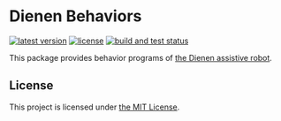 # Dienen Behaviors

[![latest version](https://img.shields.io/github/v/release/threeal/dienen_behaviors.svg)](https://github.com/threeal/dienen_behaviors/releases/)
[![license](https://img.shields.io/github/license/threeal/dienen_behaviors.svg)](./LICENSE)
[![build and test status](https://github.com/threeal/dienen_behaviors/actions/workflows/build-and-test.yml/badge.svg)](https://github.com/threeal/dienen_behaviors/actions)

This package provides behavior programs of [the Dienen assistive robot](https://github.com/threeal/proposal-ta-simulasi-robot).

## License

This project is licensed under [the MIT License](./LICENSE).
